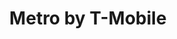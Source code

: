 ---
title: "Metro by T-Mobile"
url: /glendale/metro-by-t-mobile-west-glendale-avenue/
shop: Handy
---